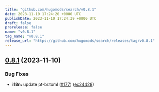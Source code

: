 ```yaml
---
title: "github.com/hugomods/search/v0.8.1"
date: 2023-11-10 17:24:20 +0000 UTC
publishDate: 2023-11-10 17:24:39 +0000 UTC
draft: false
prerelease: false
name: "v0.8.1"
tag_name: "v0.8.1"
release_url: "https://github.com/hugomods/search/releases/tag/v0.8.1"
---
```


## [0.8.1](https://github.com/hugomods/search/compare/v0.8.0...v0.8.1) (2023-11-10)


### Bug Fixes

* **i18n:** update pt-br.toml ([#177](https://github.com/hugomods/search/issues/177)) ([ec24428](https://github.com/hugomods/search/commit/ec244289c793ee48887d755e5c5102eb9610f8f5))
